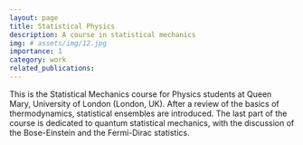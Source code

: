 ```yaml
---
layout: page
title: Statistical Physics
description: A course in statistical mechanics
img: # assets/img/12.jpg
importance: 1
category: work
related_publications:
---
```


This is the Statistical Mechanics course for Physics students at Queen Mary, University of London (London, UK). After a review of the basics of thermodynamics, statistical ensembles are introduced. The last part of the course is dedicated to quantum statistical mechanics, with the discussion of the Bose-Einstein and the Fermi-Dirac statistics.
